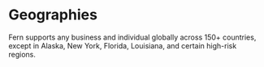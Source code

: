 # Geographies

Fern supports any business and individual globally across 150+ countries, except in Alaska, New York, Florida, Louisiana, and certain high-risk regions.&#x20;

